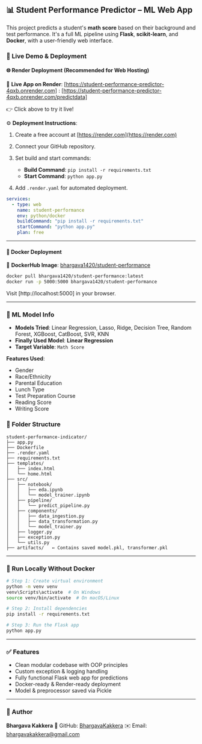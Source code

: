 ## 📊 Student Performance Predictor – ML Web App

This project predicts a student's **math score** based on their background and test performance. It's a full ML pipeline using **Flask**, **scikit-learn**, and **Docker**, with a user-friendly web interface.


### 🚀 Live Demo & Deployment

#### 🌐 Render Deployment (Recommended for Web Hosting)

🔗 **Live App on Render**: [https://student-performance-predictor-4qxb.onrender.com]
                          : [https://student-performance-predictor-4qxb.onrender.com/predictdata]

👉 Click above to try it live!

⚙️ **Deployment Instructions**:

1. Create a free account at [https://render.com](https://render.com)
2. Connect your GitHub repository.
3. Set build and start commands:

   * **Build Command**: `pip install -r requirements.txt`
   * **Start Command**: `python app.py`
4. Add `.render.yaml` for automated deployment.

```yaml
services:
  - type: web
    name: student-performance
    env: python/docker
    buildCommand: "pip install -r requirements.txt"
    startCommand: "python app.py"
    plan: free
```

---

#### 🐳 Docker Deployment

🔗 **DockerHub Image**: [bhargava1420/student-performance](https://hub.docker.com/r/bhargava1420/student-performance)

```bash
docker pull bhargava1420/student-performance:latest
docker run -p 5000:5000 bhargava1420/student-performance
```

Visit [http://localhost:5000] in your browser.

---

### 🧠 ML Model Info

* **Models Tried**: Linear Regression, Lasso, Ridge, Decision Tree, Random Forest, XGBoost, CatBoost, SVR, KNN
* **Finally Used Model**: **Linear Regression**
* **Target Variable**: `Math Score`

**Features Used**:

* Gender
* Race/Ethnicity
* Parental Education
* Lunch Type
* Test Preparation Course
* Reading Score
* Writing Score

### 📁 Folder Structure

```
student-performance-indicator/
├── app.py
├── Dockerfile
├── .render.yaml
├── requirements.txt
├── templates/
│   ├── index.html
│   └── home.html
├── src/
│   ├── notebook/
│   │   ├── eda.ipynb
│   │   └── model_trainer.ipynb
│   ├── pipeline/
│   │   └── predict_pipeline.py
│   ├── components/
│   │   ├── data_ingestion.py
│   │   ├── data_transformation.py
│   │   └── model_trainer.py
│   ├── logger.py
│   ├── exception.py
│   └── utils.py
├── artifacts/   ← Contains saved model.pkl, transformer.pkl
```

---

### 🦪 Run Locally Without Docker

```bash
# Step 1: Create virtual environment
python -m venv venv
venv\Scripts\activate  # On Windows
source venv/bin/activate  # On macOS/Linux

# Step 2: Install dependencies
pip install -r requirements.txt

# Step 3: Run the Flask app
python app.py
```

---

### ✅ Features

* Clean modular codebase with OOP principles
* Custom exception & logging handling
* Fully functional Flask web app for predictions
* Docker-ready & Render-ready deployment
* Model & preprocessor saved via Pickle

---

### 👤 Author

**Bhargava Kakkera**
🔗 GitHub: [BhargavaKakkera](https://github.com/BhargavaKakkera/Student_Performance_Indicator)
✉️ Email: [bhargavakakkera@gmail.com](mailto:bhargavakakkera@gmail.com)
